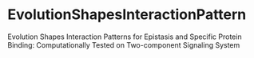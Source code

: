 # EvolutionShapesInteractionPattern
Evolution Shapes Interaction Patterns for Epistasis and Specific Protein Binding: Computationally Tested on Two-component Signaling System
